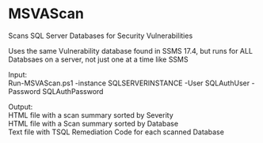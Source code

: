# MSVAScan
Scans SQL Server Databases for Security Vulnerabilities

Uses the same Vulnerability database found in SSMS 17.4, but runs for ALL Databsaes on a server, not just one at a time like SSMS

Input:<br>
Run-MSVAScan.ps1 -instance SQLSERVERINSTANCE -User SQLAuthUser -Password SQLAuthPassword<br>

Output:<br>
HTML file with a scan summary sorted by Severity<Br>
HTML file with a Scan summary sorted by Database<br>
Text file with TSQL Remediation Code for each scanned Database<br>
